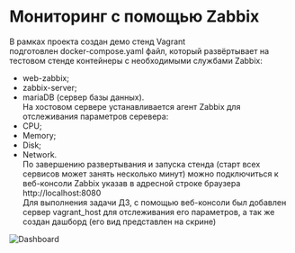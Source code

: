 # Мониторинг с помощью Zabbix

В рамках проекта создан демо стенд Vagrant  
подготовлен docker-compose.yaml файл, который развёртывает на тестовом стенде контейнеры с необходимыми службами Zabbix:  
  - web-zabbix;  
  - zabbix-server;  
  - mariaDB (сервер базы данных).  
На хостовом сервере устанавливается агент Zabbix для отслеживания параметров серевера:  
  - CPU;  
  - Memory;  
  - Disk;  
  - Network.  
По завершению развертывания и запуска стенда (старт всех сервисов может занять несколько минут) можно подключиться к веб-консоли  Zabbix указав в адресной строке браузера http://localhost:8080  
Для выполнения задачи ДЗ, с помощью веб-консоли был добавлен сервер vagrant_host для отслеживания его параметров, а так же создан дашборд (его вид представлен на скрине)
<img scr="https://github.com/gkronalf/monitoring/tree/284f641447053b4abb9eba484839f11935e94866/screens" alt="Dashboard">
